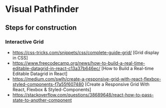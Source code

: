 # Visual Pathfinder 





## Steps for construction

### Interactive Grid 

* https://css-tricks.com/snippets/css/complete-guide-grid/ [Grid display in CSS] 
* https://www.freecodecamp.org/news/how-to-build-a-real-time-editable-datagrid-in-react-c13a37b646ec/ [How to Build a Real-time Editable Datagrid in React] 
* https://medium.com/swlh/create-a-responsive-grid-with-react-flexbox-styled-components-f7a55f607480  [Create a Responsive Grid With React, Flexbox & Styled-Components]
* https://stackoverflow.com/questions/38689648/react-how-to-pass-state-to-another-component 



